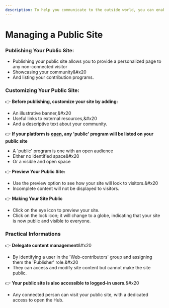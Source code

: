 ```yaml
---
description: To help you communicate to the outside world, you can enable a public website.
---
```


# Managing a Public Site

### **Publishing Your Public Site:**

- Publishing your public site allows you to provide a personalized page to any non-connected visitor
- Showcasing your community\&#x20
- And listing your contribution programs.

### Customizing Your Public Site:

:point_right: **Before publishing, customize your site by adding:**

- An illustrative banner,\&#x20
- Useful links to external resources,\&#x20
- And a descriptive text about your community.

:point_right: **If your platform is** [**open**](specifying-access-to-the-platform.md)**, any 'public' program will be listed on your public site**

- A 'public' program is one with an open audience
- Either no identified space\&#x20
- Or a visible and open space

:point_right: **Preview Your Public Site:**

- Use the preview option to see how your site will look to visitors.\&#x20
- Incomplete content will not be displayed to visitors.

:point_right: **Making Your Site Public**

- Click on the eye icon to preview your site.
- Click on the lock icon; it will change to a globe, indicating that your site is now public and visible to everyone.

### Practical Informations

:point_right: **Delegate content management**\&#x20

- By identifying a user in the 'Web-contributors' group and assigning them the 'Publisher' role.\&#x20
- They can access and modify site content but cannot make the site public.

:point_right: **Your public site is also accessible to logged-in users.**\&#x20

- Any connected person can visit your public site, with a dedicated access to open the Hub.
